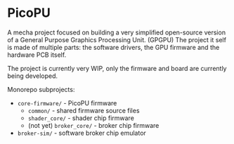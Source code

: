 # PicoPU

A mecha project focused on building a very simplified open-source version of a General Purpose Graphics Processing Unit. (GPGPU) The project it self is made of multiple parts: the software drivers, the GPU firmware and the hardware PCB itself.

The project is currently very WIP, only the firmware and board are currently being developed.

Monorepo subprojects:
- `core-firmware/` - PicoPU firmware
	- `common/` - shared firmware source files
	- `shader_core/` - shader chip firmware
	- (not yet) `broker_core/` - broker chip firmware
- `broker-sim/` - software broker chip emulator
